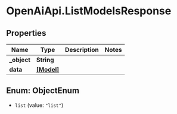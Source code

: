 # OpenAiApi.ListModelsResponse

## Properties
Name | Type | Description | Notes
------------ | ------------- | ------------- | -------------
**_object** | **String** |  | 
**data** | [**[Model]**](Model.md) |  | 

<a name="ObjectEnum"></a>
## Enum: ObjectEnum

* `list` (value: `"list"`)

